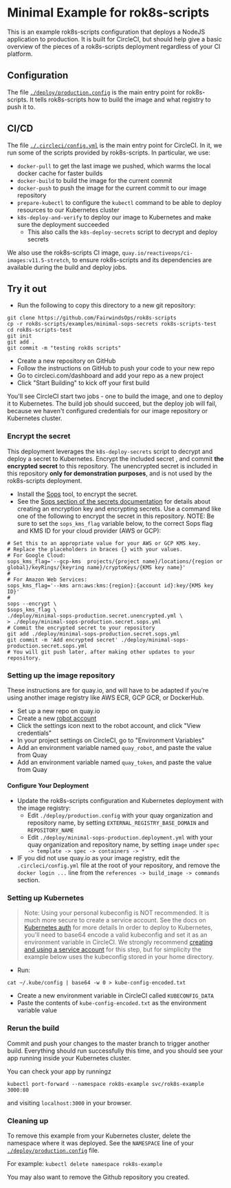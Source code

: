 # Minimal Example for rok8s-scripts

This is an example rok8s-scripts configuration that deploys a NodeJS application
to production. It is built for CircleCI, but should help give a basic overview of
the pieces of a rok8s-scripts deployment regardless of your CI platform.

## Configuration
The file [`./deploy/production.config`](./deploy/production.config) is the main entry point for rok8s-scripts.
It tells rok8s-scripts how to build the image and what registry to push it to.

## CI/CD
The file [`./.circleci/config.yml`](./.circleci/config.yml) is the main entry point for CircleCI. In it,
we run some of the scripts provided by rok8s-scripts. In particular, we use:

* `docker-pull` to get the last image we pushed, which warms the local docker cache for faster builds
* `docker-build` to build the image for the current commit
* `docker-push` to push the image for the current commit to our image repository
* `prepare-kubectl` to configure the `kubectl` command to be able to deploy resources to our Kubernetes cluster
* `k8s-deploy-and-verify` to deploy our image to Kubernetes and make sure the deployment succeeded
	* This also calls the `k8s-deploy-secrets` script to decrypt and deploy secrets

We also use the rok8s-scripts CI image, `quay.io/reactiveops/ci-images:v11.5-stretch`,
to ensure rok8s-scripts and its dependencies are available during the build and deploy jobs.

## Try it out

* Run the following to copy this directory to a new git repository:
```
git clone https://github.com/FairwindsOps/rok8s-scripts
cp -r rok8s-scripts/examples/minimal-sops-secrets rok8s-scripts-test
cd rok8s-scripts-test
git init
git add .
git commit -m "testing rok8s scripts"
```
* Create a new repository on GitHub
* Follow the instructions on GitHub to push your code to your new repo
* Go to circleci.com/dashboard and add your repo as a new project
* Click "Start Building" to kick off your first build

You'll see CircleCI start two jobs - one to build the image, and one to deploy it to Kubernetes.
The build job should succeed, but the deploy job will fail, because we haven't configured
credentials for our image repository or Kubernetes cluster.

### Encrypt the secret

This deployment leverages the `k8s-deploy-secrets` script to decrypt and deploy a secret to Kubernetes. Encrypt the included secret , and commit **the encrypted secret** to this repository. The unencrypted secret is included in this repository **only for demonstration purposes**, and is not used by the rok8s-scripts deployment.

* Install the [Sops](https://github.com/mozilla/sops) tool, to encrypt the secret.
* See the [Sops section of the secrets documentation](/docs/secrets.md#encrypted-secrets-with-sops) for details about creating an encryption key and encrypting secrets. Use a command like one of the following to encrypt the secret in this repository. NOTE: Be sure to set the `sops_kms_flag` variable below, to the correct Sops flag and KMS ID for your cloud provider (AWS or GCP):

```
# Set this to an appropriate value for your AWS or GCP KMS key.
# Replace the placeholders in braces {} with your values.
# For Google Cloud:
sops_kms_flag='--gcp-kms  projects/{project name}/locations/{region or global}/keyRings/{keyring name}/cryptoKeys/{KMS key name}'
#
# For Amazon Web Services:
sops_kms_flag='--kms arn:aws:kms:{region}:{account id}:key/{KMS key ID}'
#
sops --encrypt \
$sops_kms_flag \
./deploy/minimal-sops-production.secret.unencrypted.yml \
> ./deploy/minimal-sops-production.secret.sops.yml
# Commit the encrypted secret to your repository
git add ./deploy/minimal-sops-production.secret.sops.yml
git commit -m 'Add encrypted secret' ./deploy/minimal-sops-production.secret.sops.yml
# You will git push later, after making other updates to your repository.
```

### Setting up the image repository
These instructions are for quay.io, and will have to be adapted if you're
using another image registry like AWS ECR, GCP GCR, or DockerHub.

* Set up a new repo on quay.io
* Create a new [robot account](https://docs.quay.io/glossary/robot-accounts.html)
* Click the settings icon next to the robot account, and click "View credentials"
* In your project settings on CircleCI, go to "Environment Variables"
* Add an environment variable named `quay_robot`, and paste the value from Quay
* Add an environment variable named `quay_token`, and paste the value from Quay

#### Configure Your Deployment

* Update the rok8s-scripts configuration and Kubernetes deployment with the image registry:
	* Edit `./deploy/production.config` with your quay organization and repository name, by setting `EXTERNAL_REGISTRY_BASE_DOMAIN` and `REPOSITORY_NAME`
	* Edit `./deploy/minimal-sops-production.deployment.yml` with your quay organization and repository name, by setting `image` under `spec -> template -> spec -> containers -> *`
* IF you did not use quay.io as your image registry, edit the `.circleci/config.yml` file at the root of your repository, and remove the `docker login ...` line from the `references -> build_image -> commands` section.

### Setting up Kubernetes
> Note: Using your personal kubeconfig is NOT recommended. It is much more secure
> to create a service account. See the docs on [Kubernetes auth](/docs/kubernetes_auth.md)
> for more details
In order to deploy to Kubernetes, you'll need to base64 encode a valid kubeconfig
and set it as an environment variable in CircleCI. We strongly recommend
[creating and using a service account](/docs/kubernetes_auth.md) for this step, but for simplicity
the example below uses the kubeconfig stored in your home directory.

* Run:
```
cat ~/.kube/config | base64 -w 0 > kube-config-encoded.txt
```
* Create a new environment variable in CircleCI called `KUBECONFIG_DATA`
* Paste the contents of `kube-config-encoded.txt` as the environment variable value

### Rerun the build
Commit and push your changes to the master branch to trigger another build.
Everything should run successfully this time, and you should see your app
running inside your Kubernetes cluster.

You can check your app by runningz
```
kubectl port-forward --namespace rok8s-example svc/rok8s-example 3000:80
```
and visiting `localhost:3000` in your browser.

### Cleaning up

To remove this example from your Kubernetes cluster, delete the namespace where it was deployed. See the `NAMESPACE` line of your [`./deploy/production.config`](./deploy/production.config) file.

For example: `kubectl delete namespace rok8s-example`

You may also want to remove the Github repository you created.
